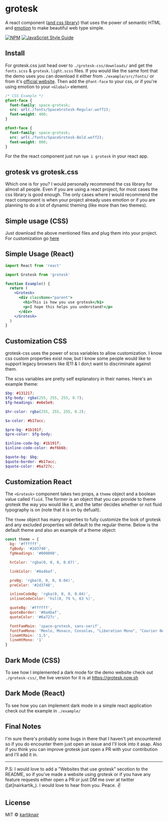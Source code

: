 # grotesk

A react component ([and css library](https://github.com/kartiknair/grotesk-css)) that uses the power of semantic HTML and [emotion](https://emotion.sh) to make beautiful web type simple.

[![NPM](https://img.shields.io/npm/v/grotesk.svg)](https://www.npmjs.com/package/grotesk) [![JavaScript Style Guide](https://img.shields.io/badge/code_style-standard-brightgreen.svg)](https://standardjs.com)

## Install

For grotesk.css just head over to `./grotesk-css/downloads/` and get the `fonts.scss` & `grotesk.light.scss` files. If you would like the same font that the demo uses you can download it either from `./example/src/fonts/` or from it's [official website](https://fonts.floriankarsten.com/space-grotesk). Then add the `@font-face` to your css, or if you're using emotion to your `<Global>` element.

```css
/* CSS Example */
@font-face {
  font-family: space-grotesk;
  src: url(./fonts/SpaceGrotesk-Regular.woff2);
  font-weight: 400;
}

@font-face {
  font-family: space-grotesk;
  src: url(./fonts/SpaceGrotesk-Bold.woff2);
  font-weight: 800;
}
```

For the the react component just run `npm i grotesk` in your react app.

## grotesk vs grotesk.css

Which one is for you? I would personally recommend the css library for almost all people. Even if you are using a react project, for most cases the css library is good enough. The only cases where I would recommend the react component is when your project already uses emotion or if you are planning to do a lot of dynamic theming (like more than two themes).

## Simple usage (CSS)

Just download the above mentioned files and plug them into your project. For customization go [here](#customization-css)

## Simple Usage (React)

```jsx
import React from 'react'

import Grotesk from 'grotesk'

function Example() {
  return (
    <Grotesk>
      <div className="parent">
        <h1>This is how you use grotesk</h1>
        <p>I hope this helps you understand!</p>
      </div>
    </Grotesk>
  )
}
```

## Customization CSS

grotesk-css uses the power of scss variables to allow customization. I know css custom properties exist now, but I know some people would like to support legacy browsers like IE11 & I don;t want to discriminate against them.

The scss variables are pretty self explanatory in their names. Here's an example theme:

```scss
$bg: #131217;
$fg-body: rgba(255, 255, 255, 0.7);
$fg-headings: #e6e5e9;

$hr-color: rgba(255, 255, 255, 0.2);

$a-color: #b17acc;

$pre-bg: #1b191f;
$pre-color: $fg-body;

$inline-code-bg: #1b191f;
$inline-code-color: #ef6b6b;

$quote-bg: $bg;
$quote-border: #b17acc;
$quote-color: #6a727c;
```

## Customization React

The `<Grotesk>` component takes two props, a `theme` object and a boolean value called `fluid`. The former is an object that you can provide to theme grotesk the way you would like it, and the latter decides whether or not fluid typography is on (note that it is on by defualt).

The `theme` object has many properties to fully customize the look of grotesk and any excluded properties will default to the regular theme. Below is the default theme and also an example of a theme object:

```js
const theme = {
  bg: '#ffffff',
  fgBody: '#2d3748',
  fgHeadings: '#000000',

  hrColor: 'rgba(0, 0, 0, 0.07)',

  linkColor: '#8a4baf',

  preBg: 'rgba(0, 0, 0, 0.04)',
  preColor: '#2d3748',

  inlineCodeBg: 'rgba(0, 0, 0, 0.04)',
  inlineCodeColor: 'hsl(0, 79 %, 63 %)',

  quoteBg: '#ffffff',
  quoteBorder: '#8a4baf',
  quoteColor: '#6a727c',

  fontFamMain: 'space-grotesk, sans-serif',
  fontFamMono: 'Menlo, Monaco, Consolas, "Liberation Mono", "Courier New" monospace',
  lineHtMain: '1.5',
  lineHtMono: '1'
}
```

## Dark Mode (CSS)

To see how I implemented a dark mode for the demo website check out `./grotesk-css/`, the live version for it is at https://grotesk.now.sh

## Dark Mode (React)

To see how you can implement dark mode in a simple react application check out the example in `./example/`

## Final Notes

I'm sure there's probably some bugs in there that I haven't yet encountered so if you do encounter them just open an issue and I'll look into it asap. Also if you think you can improve grotesk just open a PR with your contribution and I'll add it in.

---

P.S: I would love to add a "Websites that use grotesk" secotion to the README, so if you've made a website using grotesk or if you have any feature requests either open a PR or just DM me over at twitter ([at]nairkartik_). I would love to hear from you. Peace. :v:

## License

MIT © [kartiknair](https://github.com/kartiknair)
